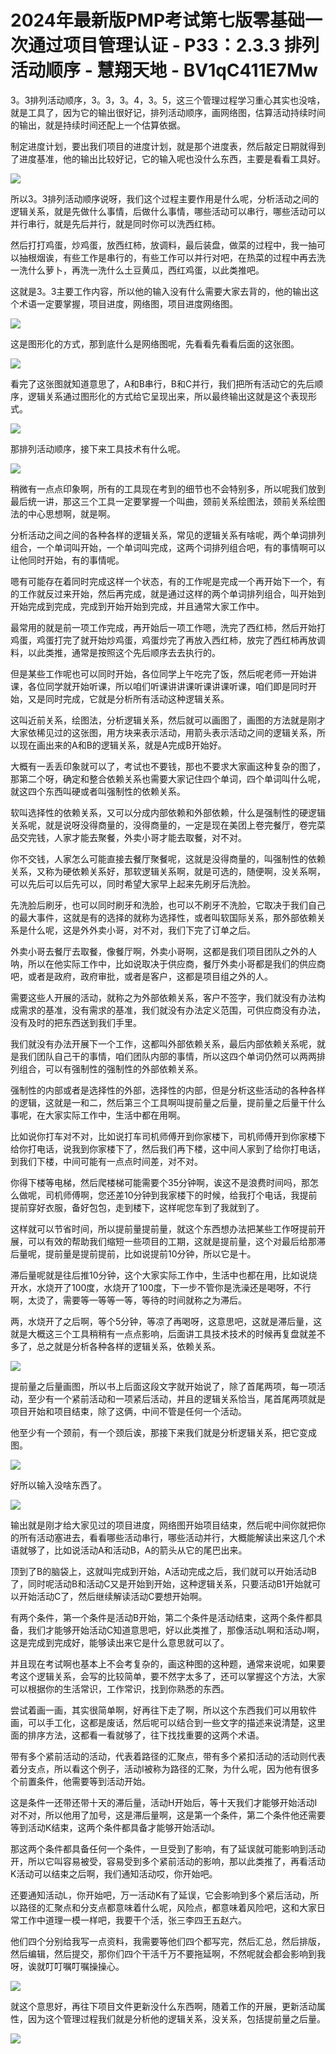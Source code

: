 # 2024年最新版PMP考试第七版零基础一次通过项目管理认证 - P33：2.3.3 排列活动顺序 - 慧翔天地 - BV1qC411E7Mw

3。3排列活动顺序，3。3，3。4，3。5，这三个管理过程学习重心其实也没啥，就是工具了，因为它的输出很好记，排列活动顺序，画网络图，估算活动持续时间的输出，就是持续时间还配上一个估算依据。

制定进度计划，要出我们项目的进度计划，就是那个进度表，然后敲定日期就得到了进度基准，他的输出比较好记，它的输入呢也没什么东西，主要是看看工具好。



![](img/d9fcac50fe845a3453f0e8cd0d02a2aa_1.png)

所以3。3排列活动顺序说呀，我们这个过程主要作用是什么呢，分析活动之间的逻辑关系，就是先做什么事情，后做什么事情，哪些活动可以串行，哪些活动可以并行串行，就是先后并行，就是同时你可以洗西红柿。

然后打打鸡蛋，炒鸡蛋，放西红柿，放调料，最后装盘，做菜的过程中，我一抽可以抽根烟诶，有些工作是串行的，有些工作可以并行对吧，在热菜的过程中再去洗一洗什么萝卜，再洗一洗什么土豆黄瓜，西红鸡蛋，以此类推吧。

这就是3。3主要工作内容，所以他的输入没有什么需要大家去背的，他的输出这个术语一定要掌握，项目进度，网络图，项目进度网络图。



![](img/d9fcac50fe845a3453f0e8cd0d02a2aa_3.png)

这是图形化的方式，那到底什么是网络图呢，先看看先看看后面的这张图。

![](img/d9fcac50fe845a3453f0e8cd0d02a2aa_5.png)

看完了这张图就知道意思了，A和B串行，B和C并行，我们把所有活动它的先后顺序，逻辑关系通过图形化的方式给它呈现出来，所以最终输出这就是这个表现形式。



![](img/d9fcac50fe845a3453f0e8cd0d02a2aa_7.png)

那排列活动顺序，接下来工具技术有什么呢。

![](img/d9fcac50fe845a3453f0e8cd0d02a2aa_9.png)

稍微有一点点印象啊，所有的工具现在考到的细节也不会特别多，所以呢我们放到最后统一讲，那这三个工具一定要掌握一个叫曲，颈前关系绘图法，颈前关系绘图法的中心思想啊，就是啊。

分析活动之间之间的各种各样的逻辑关系，常见的逻辑关系有啥呢，两个单词排列组合，一个单词叫开始，一个单词叫完成，这两个词排列组合吧，有的事情啊可以让他同时开始，有的事情呢。

嗯有可能存在着同时完成这样一个状态，有的工作呢是完成一个再开始下一个，有的工作就反过来开始，然后再完成，就是通过这样的两个单词排列组合，叫开始到开始完成到完成，完成到开始开始到完成，并且通常大家工作中。

最常用的就是前一项工作完成，再开始后一项工作嗯，洗完了西红柿，然后开始打鸡蛋，鸡蛋打完了就开始炒鸡蛋，鸡蛋炒完了再放入西红柿，放完了西红柿再放调料，以此类推，通常是按照这个先后顺序去去执行的。

但是某些工作呢也可以同时开始，各位同学上午吃完了饭，然后呢老师一开始讲课，各位同学就开始听课，所以咱们听课讲讲课听课讲课听课，咱们即是同时开始，又是同时完成，它就是分析所有活动这种逻辑关系。

这叫近前关系，绘图法，分析逻辑关系，然后就可以画图了，画图的方法就是刚才大家依稀见过的这张图，用方块来表示活动，用箭头表示活动之间的逻辑关系，所以现在画出来的A和B的逻辑关系，就是A完成B开始好。

大概有一丢丢印象就可以了，考试也不要钱，那也不要求大家画这种复杂的图了，那第二个呀，确定和整合依赖关系也需要大家记住四个单词，四个单词叫什么呢，就这四个东西叫硬或者叫强制性的依赖关系。

软叫选择性的依赖关系，又可以分成内部依赖和外部依赖，什么是强制性的硬逻辑关系呢，就是说呀没得商量的，没得商量的，一定是现在美团上卷完餐厅，卷完菜品交完钱，人家才能去聚餐，外卖小哥才能去取餐，对不对。

你不交钱，人家怎么可能直接去餐厅聚餐呢，这就是没得商量的，叫强制性的依赖关系，又称为硬依赖关系好，那软逻辑关系啊，就是可选的，随便啊，没关系啊，可以先后可以后先可以，同时希望大家早上起来先刷牙后洗脸。

先洗脸后刷牙，也可以同时刷牙和洗脸，也可以不刷牙不洗脸，它取决于我们自己的最大事件，这就是有的选择的就称为选择性，或者叫软国际关系，那外部依赖关系是什么呢，这是外外卖小哥，对不对，我们下完了订单之后。

外卖小哥去餐厅去取餐，像餐厅啊，外卖小哥啊，这都是我们项目团队之外的人呐，所以在他实际工作中，比如说取决于供应商，餐厅外卖小哥都是我们的供应商吧，或者是政府，政府审批，或者是客户，这都是项目组之外的人。

需要这些人开展的活动，就称之为外部依赖关系，客户不签字，我们就没有办法构成需求的基准，没有需求的基准，我们就没有办法定义范围，可供应商没有办法，没有及时的把东西送到我们手里。

我们就没有办法开展下一个工作，这都叫外部依赖关系，最后内部依赖关系呢，就是我们团队自己干的事情，咱们团队内部的事情，所以这四个单词仍然可以两两排列组合，可以有强制性的强制性的外部依赖关系。

强制性的内部或者是选择性的外部，选择性的内部，但是分析这些活动的各种各样的逻辑，这就是一和二，然后第三个工具啊叫提前量之后量，提前量之后量干什么事呢，在大家实际工作中，生活中都在用啊。

比如说你打车对不对，比如说打车司机师傅开到你家楼下，司机师傅开到你家楼下给你打电话，说我到你家楼下了，然后我们再下楼，这中间人家到了给你打电话，到我们下楼，中间可能有一点点时间差，对不对。

你得下楼等电梯，然后爬楼梯可能需要个35分钟啊，诶这不是浪费时间吗，那怎么做呢，司机师傅啊，您还差10分钟到我家楼下的时候，给我打个电话，我提前提前穿好衣服，备好包包，走到楼下，这样呢您车到了我就到了。

这样就可以节省时间，所以提前量提前量，就这个东西想办法把某些工作呀提前开展，可以有效的帮助我们缩短一些项目的工期，这就是提前量，这个对最后给那滞后量呢，提前量是提前提前，比如说提前10分钟，所以它是十。

滞后量呢就是往后推10分钟，这个大家实际工作中，生活中也都在用，比如说烧开水，水烧开了100度，水烧开了100度，下一步不管你是洗澡还是喝呀，不行啊，太烫了，需要等一等等一等，等待的时间就称之为滞后。

两，水烧开了之后啊，等个5分钟，等凉了再喝呀，这意思吧，这就是滞后量，这就是大概这三个工具稍稍有一点点影响，后面讲工具技术技术的时候再复盘就差不多了，总之就是分析各种各样的逻辑关系，依赖关系。



![](img/d9fcac50fe845a3453f0e8cd0d02a2aa_11.png)

提前量之后量画图，所以书上后面这段文字就开始说了，除了首尾两项，每一项活动，至少有一个紧前活动和一项紧后活动，并且的逻辑关系恰当，尾首尾两项就是项目开始和项目结束，除了这俩，中间不管是任何一个活动。

他至少有一个颈前，有一个颈后诶，那接下来我们就是分析逻辑关系，把它变成图。

![](img/d9fcac50fe845a3453f0e8cd0d02a2aa_13.png)

好所以输入没啥东西了。

![](img/d9fcac50fe845a3453f0e8cd0d02a2aa_15.png)

输出就是刚才给大家见过的项目进度，网络图开始项目结束，然后呢中间你就把你的所有活动塞进去，看看哪些活动串行，哪些活动并行，大概能解读出来这几个术语就够了，比如说活动A和活动B，A的箭头从它的尾巴出来。

顶到了B的脑袋上，这就叫完成到开始，A活动完成之后，我们就可以开始活动B了，同时呢活动B和活动C又是开始到开始，这种逻辑关系，只要活动B1开始就可以开始活动C了，然后继续解读活动C要想开始啊。

有两个条件，第一个条件是活动B开始，第二个条件是活动结束，这两个条件都具备，我们才能够开始活动C知道意思吧，好以此类推了，那像活动L啊和活动J啊，这是完成到完成好，能够读出来它是什么意思就可以了。

并且现在考试啊也基本上不会考复杂的，画这种图的这种题，通常来说呢，如果要考这个逻辑关系，会写的比较简单，要不然字太多了，还可以掌握这个方法，大家可以根据你的生活常识，工作常识，找到你熟悉的东西。

尝试着画一画，其实很简单啊，好再往下走了啊，所以这个东西我们可以用软件画，可以手工化，这都是废话，然后呢可以结合到一些文字的描述来说清楚，这里面的排序方法，这都看一看就够了，往下找找重要的这两个术语。

带有多个紧前活动的活动，代表着路径的汇聚点，带有多个紧扣活动的活动则代表着分支点，所以看这个例子，活动I被称为路径的汇聚，为什么呢，因为他有很多个前置条件，他需要等到活动开始。

这是条件一还带还带十天的滞后量，活动H开始后，等十天我们才能够开始活动I对不对，所以他用了加号，这是滞后量啊，这是第一个条件，第二个条件他还需要等到活动K结束，这两个条件都具备才能够开始活动I。

那这两个条件都具备任何一个条件，一旦受到了影响，有了延误就可能影响到活动开，所以它叫容易被受，容易受到多个紧前活动的影响，那以此类推了，再看活动K活动可以结束之后啊，我们通知活动哎，你开始吧。

还要通知活动L，你开始吧，万一活动K有了延误，它会影响到多个紧后活动，所以路径的汇聚点和分支点都意味着什么呢，风险点，都意味着风险吧，这和大家日常工作中道理一模一样吧，我要干个活，张三李四王五赵六。

他们四个分别给我写一点资料，我需要等他们四个都写完，然后汇总，然后排版，然后编辑，然后提交，那你们四个干活千万不要拖延啊，不然呢就会都会影响到我呀，诶就叮叮嘱叮嘱操操心。



![](img/d9fcac50fe845a3453f0e8cd0d02a2aa_17.png)

就这个意思好，再往下项目文件更新没什么东西啊，随着工作的开展，更新活动属性，因为这个管理过程我们就是分析他的逻辑关系，没关系，包括提前量之后量。



![](img/d9fcac50fe845a3453f0e8cd0d02a2aa_19.png)